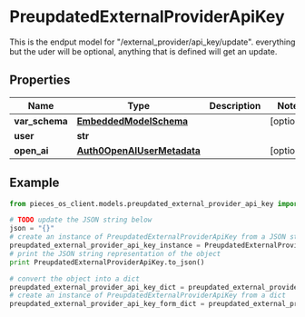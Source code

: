 # PreupdatedExternalProviderApiKey

This is the endput model for \"/external_provider/api_key/update\". everything but the uder will be optional, anything that is defined will get an update.

## Properties

Name | Type | Description | Notes
------------ | ------------- | ------------- | -------------
**var_schema** | [**EmbeddedModelSchema**](EmbeddedModelSchema) |  | [optional] 
**user** | **str** |  | 
**open_ai** | [**Auth0OpenAIUserMetadata**](Auth0OpenAIUserMetadata) |  | [optional] 

## Example

```python
from pieces_os_client.models.preupdated_external_provider_api_key import PreupdatedExternalProviderApiKey

# TODO update the JSON string below
json = "{}"
# create an instance of PreupdatedExternalProviderApiKey from a JSON string
preupdated_external_provider_api_key_instance = PreupdatedExternalProviderApiKey.from_json(json)
# print the JSON string representation of the object
print PreupdatedExternalProviderApiKey.to_json()

# convert the object into a dict
preupdated_external_provider_api_key_dict = preupdated_external_provider_api_key_instance.to_dict()
# create an instance of PreupdatedExternalProviderApiKey from a dict
preupdated_external_provider_api_key_form_dict = preupdated_external_provider_api_key.from_dict(preupdated_external_provider_api_key_dict)
```



